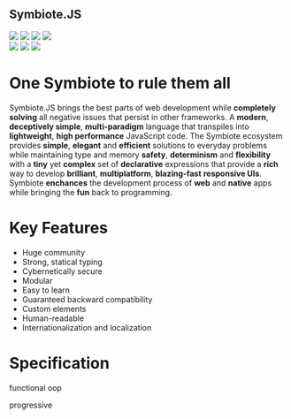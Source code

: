 ## Symbiote.JS
<img src="https://img.shields.io/badge/build-passing-brightgreen">
<img src="https://img.shields.io/badge/tests-passing-brightgreen">
<img src="https://img.shields.io/badge/docker%20build-passing-brightgreen">
<img src="https://img.shields.io/badge/deployment-passing-brightgreen"><br>
<img src="https://img.shields.io/badge/downloads-4.6k%2Fmonth-blue">
<img src="https://img.shields.io/badge/minified%20size-6.65%20kB-blue">


<img src="https://img.shields.io/badge/downloads-4.6k%2Fmonth-blue">

# One Symbiote to rule them all
Symbiote.JS brings the best parts of web development while **completely solving** all negative issues that persist in other frameworks.
A **modern**, **deceptively simple**, **multi-paradigm** language that transpiles into **lightweight**, **high performance** JavaScript code.
The Symbiote ecosystem provides **simple**, **elegant** and **efficient** solutions to everyday problems while maintaining type and memory **safety**,
**determinism** and **flexibility** with a **tiny** yet **complex** set of **declarative** expressions that provide a **rich** way to
develop **brilliant**, **multiplatform**, **blazing-fast** **responsive UIs**.
Symbiote **enchances** the development process of **web** and **native** apps while bringing the **fun** back to programming.


# Key Features
- Huge community
- Strong, statical typing
- Cybernetically secure
- Modular
- Easy to learn
- Guaranteed backward compatibility
- Custom elements
- Human-readable
- Internationalization and localization

# Specification

functional oop

progressive